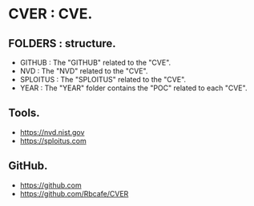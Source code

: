 # CVER : CVE.

## FOLDERS : structure.

- GITHUB : The "GITHUB" related to the "CVE".
- NVD : The "NVD" related to the "CVE".
- SPLOITUS : The "SPLOITUS" related to the "CVE".
- YEAR : The "YEAR" folder contains the "POC" related to each "CVE".

## Tools.

- https://nvd.nist.gov
- https://sploitus.com

## GitHub.

- https://github.com
- https://github.com/Rbcafe/CVER
